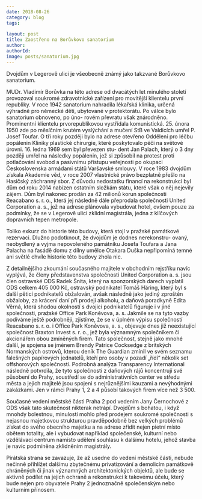 ```yaml
---
date: 2018-08-26
category: blog
tags:
   
layout: post
title: Zaostřeno na Borůvkovo sanatorium
author: 
authorId: 
image: posts/sanatorium.jpg
---
```





Dvojdům v Legerově ulici je všeobecně známý jako takzvané Borůvkovo sanatorium.

MUDr. Vladimír Borůvka na této adrese od dvacátých let minulého století provozoval soukromé zdravotnické zařízení pro movitější klientelu první republiky. V roce 1942 sanatorium nahradila lékařská klinika, určená výhradně pro německé děti, ubytované v protektorátu. Po válce bylo sanatorium obnoveno, po úno- rovém převratu však znárodněno. Prominentní klientelu prvorepublikovou vystřídala komunistická. 25. února 1950 zde po měsíčním krutém vyslýchání a mučení StB ve Valdicích umřel P. Josef Toufar. O tři roky později bylo na adrese otevřeno Oddělení pro léčbu popálenin Kliniky plastické chirurgie, které poskytovalo péči na světové úrovni. 16. ledna 1969 sem byl převezen stu- dent Jan Palach, který o 3 dny později umřel na následky popálenin, jež si způsobil na protest proti potlačování svobod a pasivnímu přístupu veřejnosti po okupaci Československa armádami států Varšavské smlouvy. V roce 1983 dvojdům získala Akademie věd, v roce 2007 vlastnické právo bezplatně přešlo na Hasičský záchranný sbor. Z důvodu nedostatku financí na rekonstrukci byl dům od roku 2014 nabízen ostatním složkám státu, které však o něj nejevily zájem. Dům byl nakonec prodán za 42 milionů korun společnosti Reacabano s. r. o., která jej následně dále přeprodala společnosti United Corporation a. s., jež na adrese plánovala vybudovat hotel, ovšem pouze za podmínky, že se v Legerově ulici zklidní magistrála, jedna z klíčových dopravních tepen metropole.

Toliko exkurz do historie této budovy, která stojí v pražské památkové rezervaci. Dlužno podotknout, že dvojdům je dodnes nerekonstru- ovaný, neobydlený a vyjma nepovoleného památníku Josefa Toufara a Jana Palacha na fasádě domu z dílny umělce Otakara Duška nepřipomíná temné ani světlé chvíle historie této budovy zhola nic.

Z detailnějšího zkoumání současného majitele v obchodním rejstříku navíc vyplývá, že členy představenstva společnosti United Corporation a. s. jsou člen ostravské ODS Radek Šnita, který na sponzorských darech vyplatil ODS celkem 405 000 Kč, ostravský podnikatel Tomáš Häring, který byl s další pěticí podnikatelů obžalován, avšak následně jako jediný zproštěn obžaloby, za krácení daní při prodeji alkoholu, a daňová poradkyně Edita Věrná, která shodou okolností s dvojicí podnikatelů figuruje i v jiné společnosti, pražské Office Park Koněvova, a. s. Jakmile se na tyto vazby podíváme ještě podrobněji, zjistíme, že se v úplném výpisu společností Reacabano s. r. o. i Office Park Koněvova, a. s., objevuje dnes již neexistující společnost Braxton Invest s. r. o., jež byla významným společníkem či akcionářem obou zmíněných firem. Tato společnost, stejně jako mnohé další, je spojena se jménem Brendy Patrice Cocksedge z britských Normanských ostrovů, kterou deník The Guardian zmínil ve svém seznamu falešných papírových jednatelů, kteří pro osoby v pozadí „řídí“ několik set offshorových společností. Podrobná analýza Transparency International následně potvrdila, že tyto společnosti z daňových rájů koncentrují své působení do Prahy, soustředí se do administrativních center ve středu města a jejich
majitelé jsou spojeni s nejrůznějšími kauzami a nevýhodnými zakázkami. Jen v rámci Prahy 1, 2 a 4 působí takových firem více než 3 500.

Současné vedení městské části Praha 2 pod vedením Jany Černochové z ODS však tato skutečnost nikterak netrápí. Dvojdům s bohatou, i když mnohdy bolestnou, minulostí mohlo před prodejem soukromé společnosti s nejasnou majetkovou strukturou pravděpodobně bez velkých problémů získat do svého obecního majetku a na adrese zřídit nejen pietní místo obětem totality, ale i vybudovat například společenské,
kulturní nebo vzdělávací centrum namísto udělení souhlasu k dalšímu hotelu, jehož stavba je navíc podmíněna zklidněním magistrály.

Pirátská strana se zavazuje, že až usedne do vedení městské části, nebude nečinně přihlížet dalšímu zbytečnému privatizování a demolicím památkově chráněných či jinak významných architektonických objektů, ale bude se aktivně podílet na jejich ochraně a rekonstrukci k takovému účelu, který bude nejen pro obyvatele Prahy 2 jednoznačně společenským nebo kulturním přínosem.
